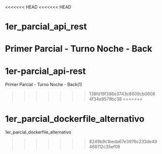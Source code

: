 <<<<<<< HEAD
<<<<<<< HEAD
# 1er_parcial_api_rest
Primer Parcial - Turno Noche - Back
=======
# 1er-parcial_api-rest
  Primer Parcial - Turno Noche - Back(1)
>>>>>>> 138fd19f386e3743c8609cb06084f34e9579bc38
=======
# 1er_parcial_dockerfile_alternativo
1er_parcial_dockerfile_alternativo
>>>>>>> 8249b9c1beda67e3976c233de49468112c35ef09
